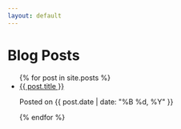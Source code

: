 ```yaml
---
layout: default
---
```

# Blog Posts

<div class="blog-list">
    <ul>
        {% for post in site.posts %}
        <li>
            <a href="{{ post.url | prepend: site.baseurl }}">{{ post.title }}</a>
            <p>Posted on {{ post.date | date: "%B %d, %Y" }}</p>
        </li>
        {% endfor %}
    </ul>
</div>
